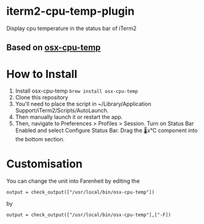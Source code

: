 # iterm2-cpu-temp-plugin
Display cpu temperature in the status bar of iTerm2

## Based on [osx-cpu-temp](https://github.com/lavoiesl/osx-cpu-temp)

# How to Install

1. Install osx-cpu-temp `brew install osx-cpu-temp`
2. Clone this repository
3. You’ll need to place the script in ~/Library/Application Support/iTerm2/Scripts/AutoLaunch. 
4. Then manually launch it or restart the app.
5. Then, navigate to Preferences > Profiles > Session. Turn on Status Bar Enabled and select Configure Status Bar. Drag the 🌡x°C component into the bottom section.

# Customisation

You can change the unit into Farenheit by editing the 
```
output = check_output(["/usr/local/bin/osx-cpu-temp"])
```
 by 
 ```
 output = check_output(["/usr/local/bin/osx-cpu-temp"],["-F])
 ```